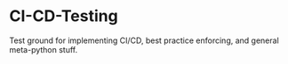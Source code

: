 # CI-CD-Testing
Test ground for implementing CI/CD, best practice enforcing, and general meta-python stuff.
